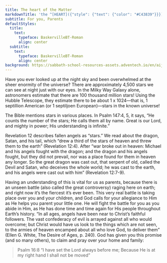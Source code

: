 ```yaml
---
title: The heart of the Matter
markdownTitle: 'the ^[HEART]({"style": {"text": {"color": "#C43839"}}}) of the ^[MATTER]({"style": {"text": {"color": "#006EB6"}}})'
subtitle: For you, Parents
defaultStyles:
  title:
    text:
      typeface: BaskervilleBT-Roman
      align: center
  subtitle:
    text:
      typeface: BaskervilleBT-Roman
      align: center
background: https://sabbath-school-resources-assets.adventech.io/en/aij/2025-01-bg/assets/06-04.png
---
```


Have you ever looked up at the night sky and been overwhelmed at the sheer enormity of the universe? There are approximately 4,500 stars we can see at night just with our eyes. In the Milky Way Galaxy alone, astronomers estimate that there are 100 thousand million stars! Using the Hubble Telescope, they estimate there to be about 1 x 1024—that is, 1 septillion American (or 1 septiljoen European)—stars in the known universe! 

The Bible mentions stars in various places. In Psalm 147:4, 5, it says, “He counts the number of the stars; He calls them all by name. Great is our Lord, and mighty in power; His understanding is infinite.”

Revelation 12 describes fallen angels as “stars.” We read about the dragon, Satan, and his tail, which “drew a third of the stars of heaven and threw them to the earth” (Revelation 12:4). After “war broke out in heaven: Michael and his angels fought with the dragon; and the dragon and his angels fought, but they did not prevail, nor was a place found for them in heaven any longer. So the great dragon was cast out, that serpent of old, called the Devil and Satan, who deceives the whole world; he was cast to the earth, and his angels were cast out with him” (Revelation 12:7-9). 

Having an understanding of this is vital for us as parents, because there is an unseen battle (also called the great controversy) raging here on earth; and right now it’s the fiercest it’s ever been. This very real battle is taking place over you and your children, and God calls for your allegiance to Him as He helps you parent your little one. He will fight the battle for you as you abide in Him, as He has done time and time again for His people throughout Earth’s history. “In all ages, angels have been near to Christ’s faithful followers. The vast confederacy of evil is arrayed against all who would overcome; but Christ would have us look to the things which are not seen, to the armies of heaven encamped about all who love God, to deliver them” (Ellen G. White, The Desire of Ages, p. 240). God has given you this promise (and so many others), to claim and pray over your home and family:

> <callout>Psalm 16:8</callout>
> “I have set the Lord always before me; Because He is at my right hand I shall not be moved” 